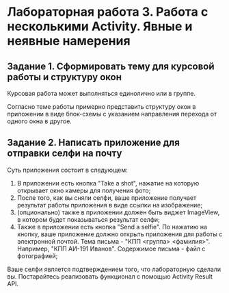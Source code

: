 # Лабораторная работа 3. Работа с несколькими Activity. Явные и неявные намерения

## Задание 1. Сформировать тему для курсовой работы и структуру окон

Курсовая работа может выполняться единолично или в группе.

Согласно теме работы примерно представить структуру окон в приложении в виде блок-схемы с указанием направления перехода от одного окна в другое.

## Задание 2. Написать приложение для отправки селфи на почту

Суть приложения состоит в следующем:

1. В приложении есть кнопка "Take a shot", нажатие на которую открывает окно камеры для получения фото;
2. После того, как вы сняли селфи, ваше приложение получает результат работы приложения в виде ссылки на изображение;
3. (опционально) также в приложении должен быть виджет ImageView, в котором будет показываться результат селфи;
4. Также в приложении есть кнопка "Send a selfie". По нажатию на кнопку, ваше приложение должно открыть приложения для работы с электронной почтой. Тема письма - "КПП <группа> <фамилия>". Например, "КПП АИ-191 Иванов". Содержимое письма - файл с фотографией;

Ваше селфи является подтверждением того, что лабораторную сделали вы. Постарайтесь реализовать функционал с помощью Activity Result API.
